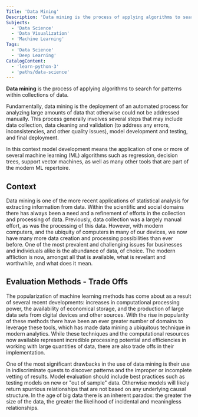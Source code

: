 ```yaml
---
Title: 'Data Mining'
Description: 'Data mining is the process of applying algorithms to search for patterns within collections of data.'
Subjects:
  - 'Data Science'
  - 'Data Visualization'
  - 'Machine Learning'
Tags:
  - 'Data Science'
  - 'Deep Learning'
CatalogContent:
  - 'learn-python-3'
  - 'paths/data-science'
---
```


**Data mining** is the process of applying algorithms to search for patterns within collections of data.

Fundamentally, data mining is the deployment of an automated process for analyzing large amounts of data that otherwise could not be addressed manually. This process generally involves several steps that may include data collection, data cleaning and validation (to address any errors, inconsistencies, and other quality issues), model development and testing, and final deployment.

In this context model development means the application of one or more of several machine learning (ML) algorithms such as regression, decision trees, support vector machines, as well as many other tools that are part of the modern ML repertoire.

## Context

Data mining is one of the more recent applications of statistical analysis for extracting information from data. Within the scientific and social domains there has always been a need and a refinement of efforts in the collection and processing of data. Previously, data collection was a largely manual effort, as was the processing of this data. However, with modern computers, and the ubiquity of computers in many of our devices, we now have many more data creation and processing possibilities than ever before. One of the most prevalent and challenging issues for businesses and individuals alike is the abundance of data, of choice. The modern affliction is now, amongst all that is available, what is revelant and worthwhile, and what does it mean.

## Evaluation Methods - Trade Offs

The popularization of machine learning methods has come about as a result of several recent developments: increases in computational processing power, the availability of economical storage, and the production of large data sets from digital devices and other sources. With the rise in popularity of these methods there have been an ever greater number of domains to leverage these tools, which has made data mining a ubiquitous technique in modern analytics. While these techniques and the computational resources now available represent incredible processing potential and efficiencies in working with large quantities of data, there are also trade offs in their implementation.

One of the most significant drawbacks in the use of data mining is their use in indiscriminate quests to discover patterns and the improper or incomplete vetting of results. Model evaluation should include best practices such as testing models on new or "out of sample" data. Otherwise models will likely return spurrious relationships that are not based on any underlying causal structure. In the age of big data there is an inherent paradox: the greater the size of the data, the greater the likelihood of incidental and meaningless relationships.
